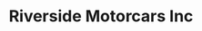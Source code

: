 ---
title: "Riverside Motorcars Inc"
url: /new-smyrna-beach/riverside-motorcars-inc/
shop: Autohaus
---